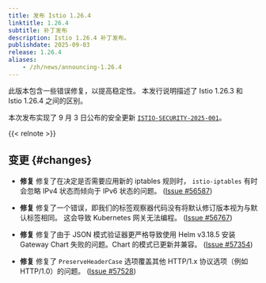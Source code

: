 ```yaml
---
title: 发布 Istio 1.26.4
linktitle: 1.26.4
subtitle: 补丁发布
description: Istio 1.26.4 补丁发布。
publishdate: 2025-09-03
release: 1.26.4
aliases:
    - /zh/news/announcing-1.26.4
---
```


此版本包含一些错误修复，以提高稳定性。
本发行说明描述了 Istio 1.26.3 和 Istio 1.26.4 之间的区别。

本次发布实现了 9 月 3 日公布的安全更新
[`ISTIO-SECURITY-2025-001`](/zh/news/security/istio-security-2025-001)。

{{< relnote >}}

## 变更 {#changes}

- **修复** 修复了在决定是否需要应用新的 iptables 规则时，
  `istio-iptables` 有时会忽略 IPv4 状态而倾向于 IPv6 状态的问题。
  ([Issue #56587](https://github.com/istio/istio/issues/56587))

- **修复** 修复了一个错误，即我们的标签观察器代码没有将默认修订版本视为与默认标签相同。
  这会导致 Kubernetes 网关无法编程。
  ([Issue #56767](https://github.com/istio/istio/issues/56767))

- **修复** 修复了由于 JSON 模式验证器更严格导致使用 Helm v3.18.5 安装
  Gateway Chart 失败的问题。Chart 的模式已更新并兼容。
  ([Issue #57354](https://github.com/istio/istio/issues/57354))

- **修复** 修复了 `PreserveHeaderCase` 选项覆盖其他 HTTP/1.x 协议选项（例如 HTTP/1.0）的问题。
  ([Issue #57528](https://github.com/istio/istio/issues/57528))
